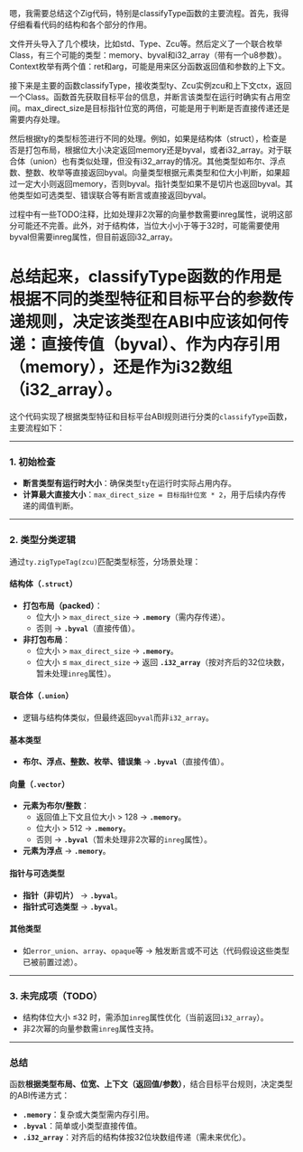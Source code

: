 嗯，我需要总结这个Zig代码，特别是classifyType函数的主要流程。首先，我得仔细看看代码的结构和各个部分的作用。

文件开头导入了几个模块，比如std、Type、Zcu等。然后定义了一个联合枚举Class，有三个可能的类型：memory、byval和i32_array（带有一个u8参数）。Context枚举有两个值：ret和arg，可能是用来区分函数返回值和参数的上下文。

接下来是主要的函数classifyType，接收类型ty、Zcu实例zcu和上下文ctx，返回一个Class。函数首先获取目标平台的信息，并断言该类型在运行时确实有占用空间。max_direct_size是目标指针位宽的两倍，可能是用于判断是否直接传递还是需要内存处理。

然后根据ty的类型标签进行不同的处理。例如，如果是结构体（struct），检查是否是打包布局，根据位大小决定返回memory还是byval，或者i32_array。对于联合体（union）也有类似处理，但没有i32_array的情况。其他类型如布尔、浮点数、整数、枚举等直接返回byval。向量类型根据元素类型和位大小判断，如果超过一定大小则返回memory，否则byval。指针类型如果不是切片也返回byval。其他类型如可选类型、错误联合等有断言或直接返回byval。

过程中有一些TODO注释，比如处理非2次幂的向量参数需要inreg属性，说明这部分可能还不完善。此外，对于结构体，当位大小小于等于32时，可能需要使用byval但需要inreg属性，但目前返回i32_array。

总结起来，classifyType函数的作用是根据不同的类型特征和目标平台的参数传递规则，决定该类型在ABI中应该如何传递：直接传值（byval）、作为内存引用（memory），还是作为i32数组（i32_array）。
================================================
这个代码实现了根据类型特征和目标平台ABI规则进行分类的`classifyType`函数，主要流程如下：

---

### **1. 初始检查**
- **断言类型有运行时大小**：确保类型`ty`在运行时实际占用内存。
- **计算最大直接大小**：`max_direct_size = 目标指针位宽 * 2`，用于后续内存传递的阈值判断。

---

### **2. 类型分类逻辑**
通过`ty.zigTypeTag(zcu)`匹配类型标签，分场景处理：

#### **结构体（`.struct`）**
- **打包布局（packed）**：
  - 位大小 > `max_direct_size` → **`.memory`**（需内存传递）。
  - 否则 → **`.byval`**（直接传值）。
- **非打包布局**：
  - 位大小 > `max_direct_size` → **`.memory`**。
  - 位大小 ≤ `max_direct_size` → 返回 **`.i32_array`**（按对齐后的32位块数，暂未处理`inreg`属性）。

#### **联合体（`.union`）**
- 逻辑与结构体类似，但最终返回`byval`而非`i32_array`。

#### **基本类型**
- **布尔、浮点、整数、枚举、错误集** → **`.byval`**（直接传值）。

#### **向量（`.vector`）**
- **元素为布尔/整数**：
  - 返回值上下文且位大小 > 128 → **`.memory`**。
  - 位大小 > 512 → **`.memory`**。
  - 否则 → **`.byval`**（暂未处理非2次幂的`inreg`属性）。
- **元素为浮点** → **`.memory`**。

#### **指针与可选类型**
- **指针（非切片）** → **`.byval`**。
- **指针式可选类型** → **`.byval`**。

#### **其他类型**
- 如`error_union`、`array`、`opaque`等 → 触发断言或不可达（代码假设这些类型已被前置过滤）。

---

### **3. 未完成项（TODO）**
- 结构体位大小 ≤32 时，需添加`inreg`属性优化（当前返回`i32_array`）。
- 非2次幂的向量参数需`inreg`属性支持。

---

### **总结**
函数**根据类型布局、位宽、上下文（返回值/参数）**，结合目标平台规则，决定类型的ABI传递方式：
- **`.memory`**：复杂或大类型需内存引用。
- **`.byval`**：简单或小类型直接传值。
- **`.i32_array`**：对齐后的结构体按32位块数组传递（需未来优化）。